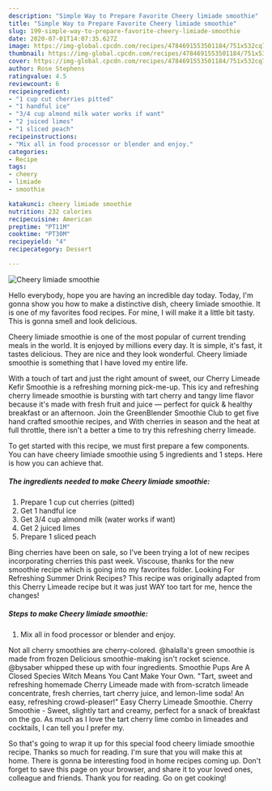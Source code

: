 ```yaml
---
description: "Simple Way to Prepare Favorite Cheery limiade smoothie"
title: "Simple Way to Prepare Favorite Cheery limiade smoothie"
slug: 199-simple-way-to-prepare-favorite-cheery-limiade-smoothie
date: 2020-07-01T14:07:35.627Z
image: https://img-global.cpcdn.com/recipes/4784691553501184/751x532cq70/cheery-limiade-smoothie-recipe-main-photo.jpg
thumbnail: https://img-global.cpcdn.com/recipes/4784691553501184/751x532cq70/cheery-limiade-smoothie-recipe-main-photo.jpg
cover: https://img-global.cpcdn.com/recipes/4784691553501184/751x532cq70/cheery-limiade-smoothie-recipe-main-photo.jpg
author: Rose Stephens
ratingvalue: 4.5
reviewcount: 6
recipeingredient:
- "1 cup cut cherries pitted"
- "1 handful ice"
- "3/4 cup almond milk water works if want"
- "2 juiced limes"
- "1 sliced peach"
recipeinstructions:
- "Mix all in food processor or blender and enjoy."
categories:
- Recipe
tags:
- cheery
- limiade
- smoothie

katakunci: cheery limiade smoothie 
nutrition: 232 calories
recipecuisine: American
preptime: "PT11M"
cooktime: "PT30M"
recipeyield: "4"
recipecategory: Dessert

---
```



![Cheery limiade smoothie](https://img-global.cpcdn.com/recipes/4784691553501184/751x532cq70/cheery-limiade-smoothie-recipe-main-photo.jpg)

Hello everybody, hope you are having an incredible day today. Today, I'm gonna show you how to make a distinctive dish, cheery limiade smoothie. It is one of my favorites food recipes. For mine, I will make it a little bit tasty. This is gonna smell and look delicious.

Cheery limiade smoothie is one of the most popular of current trending meals in the world. It is enjoyed by millions every day. It is simple, it's fast, it tastes delicious. They are nice and they look wonderful. Cheery limiade smoothie is something that I have loved my entire life.

With a touch of tart and just the right amount of sweet, our Cherry Limeade Kefir Smoothie is a refreshing morning pick-me-up. This icy and refreshing cherry limeade smoothie is bursting with tart cherry and tangy lime flavor because it&#39;s made with fresh fruit and juice — perfect for quick &amp; healthy breakfast or an afternoon. Join the GreenBlender Smoothie Club to get five hand crafted smoothie recipes, and With cherries in season and the heat at full throttle, there isn&#39;t a better a time to try this refreshing cherry limeade.


To get started with this recipe, we must first prepare a few components. You can have cheery limiade smoothie using 5 ingredients and 1 steps. Here is how you can achieve that.

##### The ingredients needed to make Cheery limiade smoothie:

1. Prepare 1 cup cut cherries (pitted)
1. Get 1 handful ice
1. Get 3/4 cup almond milk (water works if want)
1. Get 2 juiced limes
1. Prepare 1 sliced peach


Bing cherries have been on sale, so I&#39;ve been trying a lot of new recipes incorporating cherries this past week. Viscouse, thanks for the new smoothie recipe which is going into my favorites folder. Looking For Refreshing Summer Drink Recipes? This recipe was originally adapted from this Cherry Limeade recipe but it was just WAY too tart for me, hence the changes! 

##### Steps to make Cheery limiade smoothie:

1. Mix all in food processor or blender and enjoy.


Not all cherry smoothies are cherry-colored. @halalla&#39;s green smoothie is made from frozen Delicious smoothie-making isn&#39;t rocket science. @bysaber whipped these up with four ingredients. Smoothie Pups Are A Closed Species Witch Means You Cant Make Your Own. &#34;Tart, sweet and refreshing homemade Cherry Limeade made with from-scratch limeade concentrate, fresh cherries, tart cherry juice, and lemon-lime soda! An easy, refreshing crowd-pleaser!&#34; Easy Cherry Limeade Smoothie. Cherry Smoothie - Sweet, slightly tart and creamy, perfect for a snack of breakfast on the go. As much as I love the tart cherry lime combo in limeades and cocktails, I can tell you I prefer my. 

So that's going to wrap it up for this special food cheery limiade smoothie recipe. Thanks so much for reading. I'm sure that you will make this at home. There is gonna be interesting food in home recipes coming up. Don't forget to save this page on your browser, and share it to your loved ones, colleague and friends. Thank you for reading. Go on get cooking!
